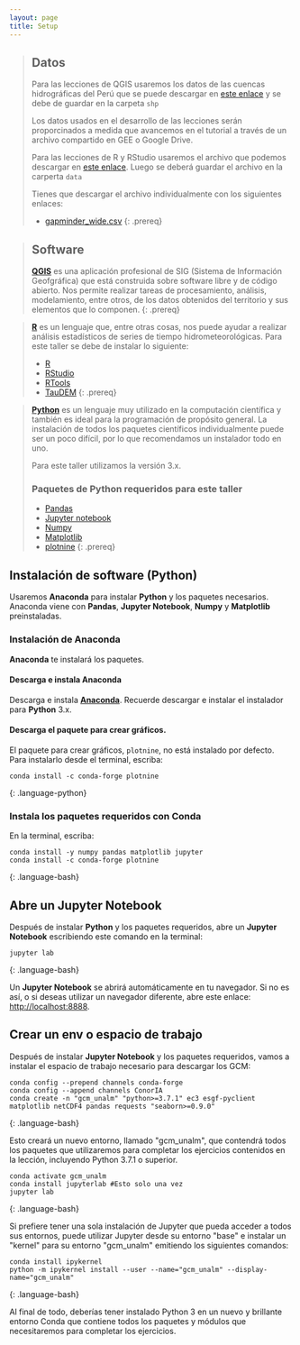 ```yaml
---
layout: page
title: Setup
---
```


> ## Datos
> Para las lecciones de QGIS usaremos los datos de las cuencas hidrográficas del Perú que se puede descargar en [este enlace](https://downgit.github.io/#/home?url=https://github.com/hasencios/M1_MH_RMC_UNALM/blob/gh-pages/data/shp.rar)
> y se debe de guardar en la carpeta `shp`
>
> Los datos usados en el desarrollo de las lecciones serán proporcinados a medida que avancemos en el tutorial a través de un archivo compartido en GEE o Google Drive.
>
> Para las lecciones de R y RStudio usaremos el archivo que podemos descargar en [este enlace](https://minhaskamal.github.io/DownGit/#/home?url=https://github.com/weecology/portal-teachingdb).  Luego se deberá
> guardar el archivo en la carperta `data`
> 
> Tienes que descargar el archivo individualmente con los siguientes enlaces:
>
> - [gapminder_wide.csv](https://downgit.github.io/#/home?url=https://github.com/hasencios/M1_MH_RMC_UNALM/blob/gh-pages/data/gapminder_wide.csv)
{: .prereq}

> ## Software
> [**QGIS**](https://www.qgis.org/en/site/) es una aplicación profesional de SIG (Sistema de Información Geofgráfica) que está construida sobre software libre y de código abierto. Nos permite realizar tareas de procesamiento, análisis, modelamiento, entre otros,
> de los datos obtenidos del territorio y sus elementos que lo componen.
{: .prereq}

> [**R**](https://www.r-project.org/) es un lenguaje que, entre otras cosas, nos puede ayudar a realizar análisis estadísticos de series de tiempo hidrometeorológicas. Para este taller se debe de instalar lo siguiente:
> * [R](https://cran.r-project.org/bin/windows/base/)
> * [RStudio](https://rstudio.com/products/rstudio/download/)
> * [RTools](https://cran.r-project.org/bin/windows/Rtools/)
> * [TauDEM](https://github.com/dtarb/TauDEM/releases/download/v5.3.7/TauDEM537_setup.exe)
{: .prereq}

> [**Python**](http://python.org) es un lenguaje muy utilizado en
> la computación científica y también es ideal para la programación de propósito general.
> La instalación de todos los paquetes científicos individualmente puede ser
> un poco difícil, por lo que recomendamos un instalador todo en uno.
>
> Para este taller utilizamos la versión 3.x.
>
> ### Paquetes de **Python** requeridos para este taller
>
> * [Pandas](http://pandas.pydata.org/)
> * [Jupyter notebook](http://jupyter.org/)
> * [Numpy](http://www.numpy.org/)
> * [Matplotlib](http://matplotlib.org/)
> * [plotnine](https://github.com/has2k1/plotnine)
{: .prereq}

## Instalación de software (Python)

Usaremos **Anaconda** para instalar **Python** y los paquetes necesarios.
Anaconda viene con **Pandas**, **Jupyter Notebook**, **Numpy** y **Matplotlib** preinstaladas.


### Instalación de **Anaconda**

**Anaconda** te instalará los paquetes.

#### Descarga e instala **Anaconda**

Descarga e instala [**Anaconda**](https://www.anaconda.com/products/individual).
Recuerde descargar e instalar el instalador para **Python** 3.x.

#### Descarga el paquete para crear gráficos.

El paquete para crear gráficos, `plotnine`, no está instalado por defecto.
Para instalarlo desde el terminal, escriba:

~~~
conda install -c conda-forge plotnine
~~~
{: .language-python}

### Instala los paquetes requeridos con **Conda**

En la terminal, escriba:

~~~
conda install -y numpy pandas matplotlib jupyter
conda install -c conda-forge plotnine
~~~
{: .language-bash}

## Abre un **Jupyter Notebook**

Después de instalar **Python** y los paquetes requeridos,
abre un **Jupyter Notebook** escribiendo este comando en la terminal:

~~~
jupyter lab
~~~
{: .language-bash}

Un **Jupyter Notebook** se abrirá automáticamente en tu navegador.
Si no es así, o si deseas utilizar un navegador diferente, abre este enlace: <http://localhost:8888>.

## Crear un **env** o espacio de trabajo

Después de instalar **Jupyter Notebook** y los paquetes requeridos,
vamos a instalar el espacio de trabajo necesario para descargar los GCM:

~~~
conda config --prepend channels conda-forge
conda config --append channels ConorIA
conda create -n "gcm_unalm" "python>=3.7.1" ec3 esgf-pyclient matplotlib netCDF4 pandas requests "seaborn>=0.9.0"
~~~
{: .language-bash}

Esto creará un nuevo entorno, llamado "gcm_unalm", que contendrá todos los paquetes que utilizaremos para completar los ejercicios contenidos en la lección, incluyendo Python 3.7.1 o superior.

~~~
conda activate gcm_unalm
conda install jupyterlab #Esto solo una vez
jupyter lab 
~~~
{: .language-bash}

Si prefiere tener una sola instalación de Jupyter que pueda acceder a todos sus entornos, puede utilizar Jupyter desde su entorno "base" e instalar un "kernel" para su entorno "gcm_unalm" emitiendo los siguientes comandos: 

~~~
conda install ipykernel
python -m ipykernel install --user --name="gcm_unalm" --display-name="gcm_unalm"
~~~
{: .language-bash}

Al final de todo, deberías tener instalado Python 3 en un nuevo y brillante entorno Conda que contiene todos los paquetes y módulos que necesitaremos para completar los ejercicios.